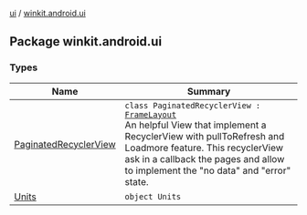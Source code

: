 [ui](../index.md) / [winkit.android.ui](./index.md)

## Package winkit.android.ui

### Types

| Name | Summary |
|---|---|
| [PaginatedRecyclerView](-paginated-recycler-view/index.md) | `class PaginatedRecyclerView : `[`FrameLayout`](https://developer.android.com/reference/android/widget/FrameLayout.html)<br>An helpful View that implement a RecyclerView with pullToRefresh and Loadmore feature. This recyclerView ask in a callback the pages and allow to implement the "no data" and "error" state. |
| [Units](-units/index.md) | `object Units` |
